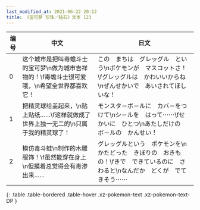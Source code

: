 ```yaml
---
last_modified_at: 2021-06-22 20:12
title: 《宝可梦 珍珠／钻石》文本 123
---
```

| 编号 | 中文 | 日文 |
| ---- | ---- | ---- |
| 0 | 这个城市是把叫毒蟾斗士的宝可梦\n做为城市吉祥物的！\f毒蟾斗士很可爱哦，\n希望全世界都喜欢它！ | この　まちは　グレッグル　という\nポケモンが　マスコットさ！\fグレッグルは　かわいいからね\nぜんせかいで　あいされてほしいな！ |
| 1 | 把精灵球给盖起来，\n贴上贴纸……\f这样就做成了世界上独一无二的\n只属于我的精灵球了！ | モンスタ－ボ－ルに　カバ－をつけて\nシ－ルを　はって⋯⋯\fせかいに　ひとつ\nあたしだけの　ボ－ルの　かんせい！ |
| 2 | 模仿毒斗蛙\n制作的木雕服饰！\f虽然能穿在身上\n但摸着总觉得会有毒渗出来…… | グレッグルという　ポケモンを\nかたどった　きぼりの　おきもの！\fきで　できているのに　さわると\nなんだか　どくが　でてきそう⋯⋯ |
{: .table .table-bordered .table-hover .xz-pokemon-text .xz-pokemon-text-DP }